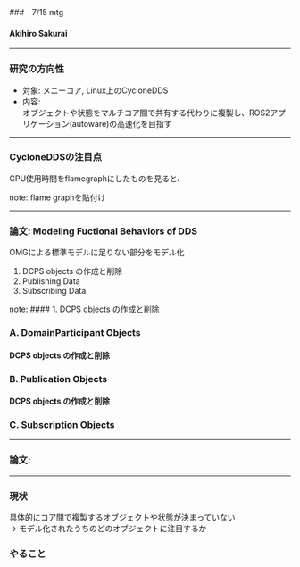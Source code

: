 ###　7/15 mtg
#### Akihiro Sakurai

---
### 研究の方向性
- 対象: メニーコア, Linux上のCycloneDDS
- 内容:  
オブジェクトや状態をマルチコア間で共有する代わりに複製し、ROS2アプリケーション(autoware)の高速化を目指す

---
### CycloneDDSの注目点
CPU使用時間をflamegraphにしたものを見ると、

note: flame graphを貼付け

---
### 論文: Modeling Fuctional Behaviors of DDS
OMGによる標準モデルに足りない部分をモデル化
1. DCPS objects の作成と削除
2. Publishing Data
3. Subscribing Data

note: #### 1. DCPS objects の作成と削除
### A. DomainParticipant Objects

#### DCPS objects の作成と削除
### B. Publication Objects

#### DCPS objects の作成と削除
### C. Subscription Objects

---
### 論文: 

---
### 現状
具体的にコア間で複製するオブジェクトや状態が決まっていない  
→ モデル化されたうちのどのオブジェクトに注目するか  


### やること
